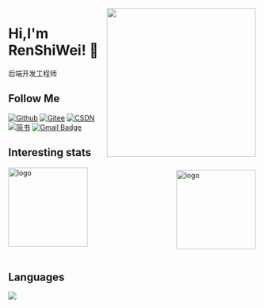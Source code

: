 <!--
**shiwei-Ren/shiwei-Ren** is a ✨ _special_ ✨ repository because its `README.md` (this file) appears on your GitHub profile.

Here are some ideas to get you started:

- 🔭 I’m currently working on ...
- 🌱 I’m currently learning ...
- 👯 I’m looking to collaborate on ...
- 🤔 I’m looking for help with ...
- 💬 Ask me about ...
- 📫 How to reach me: ...
- 😄 Pronouns: ...
- ⚡ Fun fact: ...
-->

<img src="https://gitee.com/koala010/typora/raw/master/img/QQ情侣头像.jpg" align="right" width="300" height="300"  style="margin: 5px;margin-bottom: 20px;" />



# Hi,I'm RenShiWei! 👋
后端开发工程师

## Follow Me
[![Github](https://img.shields.io/github/followers/shiwei-Ren?label=Github&style=social)](https://github.com/shiwei-Ren)
[![Gitee](https://img.shields.io/badge/-码云-EA4335?style=flat-square&logo=Gitee&logoColor=white)](https://gitee.com/koala010)
[![CSDN](https://img.shields.io/badge/-CSDN-c14438?style=flat-square&logo=C&logoColor=white)](https://blog.csdn.net/qq_42937522?spm=1000.2115.3001.5343)
[![简书](https://img.shields.io/badge/-简书-c14438?style=flat-square&logo=简&logoColor=white)](https://www.jianshu.com/u/421632ec0dc8)
[![Gmail Badge](https://img.shields.io/badge/gmail-1487660836@qq.com-EA4335?style=flat-square&logo=Gmail&logoColor=white&link=mailto:1487660836@qq.com)](mailto:1487660836@qq.com)

## Interesting stats
<img src="https://github-readme-stats.vercel.app/api?username=azl397985856&show_icons=true" alt="logo" height="160" align="right" style="margin: 5px;margin-bottom: 20px;" />

<img src="https://github-profile-trophy.vercel.app/?username=shiwei-Ren&theme=flat&column=7" alt="logo" height="160" align="center" style="margin: auto; margin-bottom: 20px;" />

## Languages
<a href="https://github.com/shiwei-Ren">
  <img src="https://github-readme-stats.vercel.app/api/top-langs/?username=shiwei-Ren&theme=radical&hide=glsl,python" />
</a>
